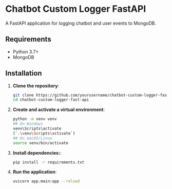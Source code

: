 # Chatbot Custom Logger FastAPI

A FastAPI application for logging chatbot and user events to MongoDB.

## Requirements

- Python 3.7+
- MongoDB

## Installation

1. **Clone the repository**:

   ```bash
   git clone https://github.com/yourusername/chatbot-custom-logger-fast-api.git
   cd chatbot-custom-logger-fast-api
2. **Create and activate a virtual environment**:
     ```bash
    python -m venv venv
    ## On Windows
    venv\Scripts\activate
    (`.\venv\Scripts\activate`)
    ## On macOS/Linux
    source venv/bin/activate
3. **Install dependencies:**:
    ```bash
    pip install -r requirements.txt
4. **Run the application**:
     ```bash
    uvicorn app.main:app --reload